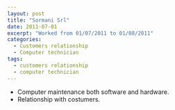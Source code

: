 ```yaml
---
layout: post
title: "Sormani Srl"
date: 2011-07-01
excerpt: "Worked from 01/07/2011 to 01/08/2011"
categories:
  - Customers relationship
  - Computer technician
tags:
  - customers relationship
  - computer technician
---
```


- Computer maintenance both software and hardware.
- Relationship with costumers.